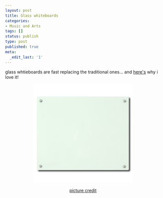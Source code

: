 ```yaml
---
layout: post
title: Glass whiteboards
categories:
- Music and Arts
tags: []
status: publish
type: post
published: true
meta:
  _edit_last: '1'
---
```

glass whtieboards are fast replacing the traditional ones... and <a class="vt-p" href="http://www.glasswhiteboards.com.au/about.php">here's</a> why i love it!
<p style="text-align: center;"><img class="aligncenter size-full wp-image-1258" title="98u4fi43uhro8" src="/img/98u4fi43uhro8.jpg" alt="" width="320" height="320" /></p>
<p style="text-align: center;"><a class="vt-p" href="http://www.glasswhiteboards.com.au/product_details.php?prod_id=52">picture credit</a></p>
